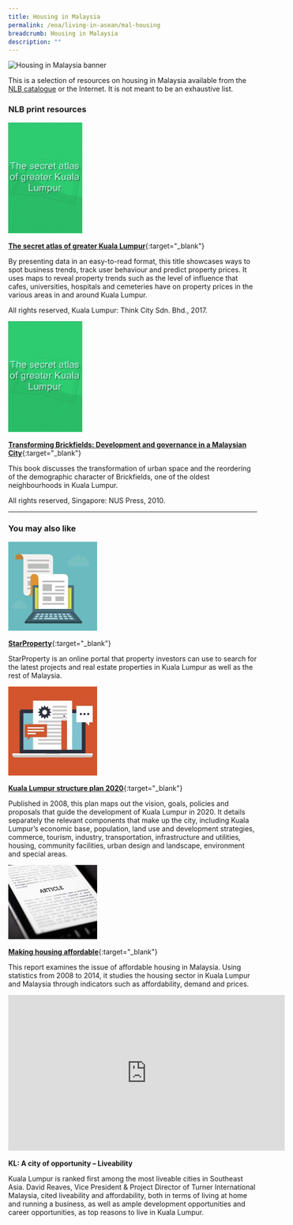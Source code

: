 ```yaml
---
title: Housing in Malaysia
permalink: /eoa/living-in-asean/mal-housing
breadcrumb: Housing in Malaysia
description: ""
---
```




<img src="/images/asean-living/ASEAN-Malaysia-Housing.jpg" alt="Housing in Malaysia banner" style="width:800px;" />

This is a selection of resources on housing in Malaysia available from the [NLB catalogue](http://catalogue.nlb.gov.sg/) or the Internet.  It is not meant to be an exhaustive list.

### **NLB print resources**

<img src="/images/book-covers/The-secret-atlas-of-greater-Kuala-Lumpur.png" style="width:150px;" />

[**The secret atlas of greater Kuala Lumpur**](http://eservice.nlb.gov.sg/item_holding.aspx?bid=202922587){:target="_blank"}

By presenting data in an easy-to-read format, this title showcases ways to spot business trends, track user behaviour and predict property prices. It uses maps to reveal property trends such as the level of influence that cafes, universities, hospitals and cemeteries have on property prices in the various areas in and around Kuala Lumpur.

All rights reserved, Kuala Lumpur: Think City Sdn. Bhd., 2017.

<img src="/images/book-covers/The-secret-atlas-of-greater-Kuala-Lumpur.png" style="width:150px;" />

[**Transforming Brickfields: Development and governance in a Malaysian City**](http://eservice.nlb.gov.sg/item_holding.aspx?bid=13223987){:target="_blank"}

This book discusses the transformation of urban space and the reordering of the demographic character of Brickfields, one of the oldest neighbourhoods in Kuala Lumpur.

All rights reserved, Singapore: NUS Press, 2010.

---

### **You may also like**

<img src="/images/resources/Article 1.jpg" style="width:180px;" />

[**StarProperty**](http://www.starproperty.my/home.jsp){:target="_blank"}

StarProperty is an online portal that property investors can use to search for the latest projects and real estate properties in Kuala Lumpur as well as the rest of Malaysia.

<img src="/images/resources/Article 4.jpg" style="width:180px;" />

[**Kuala Lumpur structure plan 2020**](http://www.dbkl.gov.my/pskl2020/english/introduction/index.htm){:target="_blank"}

Published in 2008, this plan maps out the vision, goals, policies and proposals that guide the development of Kuala Lumpur in 2020. It details separately the relevant components that make up the city, including Kuala Lumpur’s economic base, population, land use and development strategies, commerce, tourism, industry, transportation, infrastructure and utilities, housing, community facilities, urban design and landscape, environment and special areas.

<img src="/images/resources/Article 3.jpg" style="width:180px;" />

[**Making housing affordable**](http://www.krinstitute.org/assets/contentMS/img/template/editor/_FINAL_Full_Draft__KRI_-_Making_Housing_Affordable__with_hyperlink__220815%20(1).pdf){:target="_blank"}

This report examines the issue of affordable housing in Malaysia. Using statistics from 2008 to 2014, it studies the housing sector in Kuala Lumpur and Malaysia through indicators such as affordability, demand and prices.

<div class="bp-youtube">
<iframe width="560" height="315" src="https://www.youtube.com/embed/6XuqTXNrc3Y" frameborder="0" allow="accelerometer; autoplay; encrypted-media; gyroscope; picture-in-picture" allowfullscreen></iframe>
</div>

**KL: A city of opportunity – Liveability**

Kuala Lumpur is ranked first among the most liveable cities in Southeast Asia. David Reaves, Vice President & Project Director of Turner International Malaysia, cited liveability and affordability, both in terms of living at home and running a business, as well as ample development opportunities and career opportunities, as top reasons to live in Kuala Lumpur.